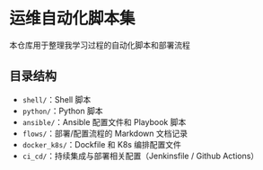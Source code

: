 # 运维自动化脚本集

本仓库用于整理我学习过程的自动化脚本和部署流程

## 目录结构

- `shell/`：Shell 脚本
- `python/`：Python 脚本
- `ansible/`：Ansible 配置文件和 Playbook 脚本
- `flows/`：部署/配置流程的 Markdown 文档记录
- `docker_k8s/`：Dockfile 和 K8s 编排配置文件
- `ci_cd/`：持续集成与部署相关配置（Jenkinsfile / Github Actions）
